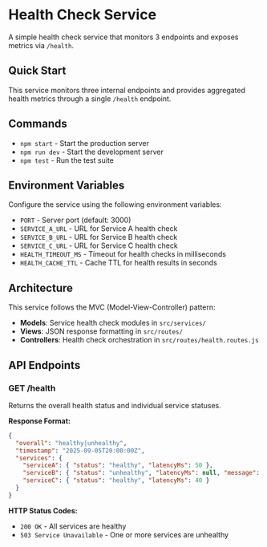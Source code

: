 # Health Check Service

A simple health check service that monitors 3 endpoints and exposes metrics via `/health`.

## Quick Start

This service monitors three internal endpoints and provides aggregated health metrics through a single `/health` endpoint.

## Commands

- `npm start` - Start the production server
- `npm run dev` - Start the development server
- `npm test` - Run the test suite

## Environment Variables

Configure the service using the following environment variables:

- `PORT` - Server port (default: 3000)
- `SERVICE_A_URL` - URL for Service A health check
- `SERVICE_B_URL` - URL for Service B health check  
- `SERVICE_C_URL` - URL for Service C health check
- `HEALTH_TIMEOUT_MS` - Timeout for health checks in milliseconds
- `HEALTH_CACHE_TTL` - Cache TTL for health results in seconds

## Architecture

This service follows the MVC (Model-View-Controller) pattern:

- **Models**: Service health check modules in `src/services/`
- **Views**: JSON response formatting in `src/routes/`
- **Controllers**: Health check orchestration in `src/routes/health.routes.js`

## API Endpoints

### GET /health

Returns the overall health status and individual service statuses.

**Response Format:**
```json
{
  "overall": "healthy|unhealthy",
  "timestamp": "2025-09-05T20:00:00Z",
  "services": {
    "serviceA": { "status": "healthy", "latencyMs": 50 },
    "serviceB": { "status": "unhealthy", "latencyMs": null, "message": "timeout" },
    "serviceC": { "status": "healthy", "latencyMs": 40 }
  }
}
```

**HTTP Status Codes:**
- `200 OK` - All services are healthy
- `503 Service Unavailable` - One or more services are unhealthy
